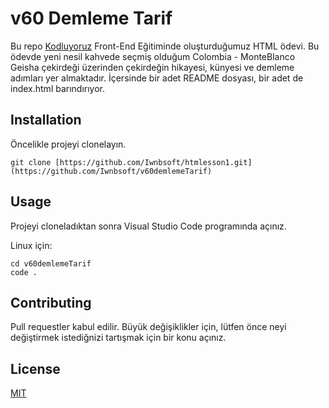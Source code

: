 # v60 Demleme Tarif
Bu repo [Kodluyoruz](https://kodluyoruz.org) Front-End Eğitiminde oluşturduğumuz HTML ödevi. Bu ödevde yeni nesil kahvede seçmiş olduğum Colombia - MonteBlanco Geisha çekirdeği üzerinden çekirdeğin hikayesi, künyesi ve demleme adımları yer almaktadır. İçersinde bir adet README dosyası, bir adet de index.html barındırıyor.

## Installation

Öncelikle projeyi clonelayın.

```
git clone [https://github.com/Iwnbsoft/htmlesson1.git](https://github.com/Iwnbsoft/v60demlemeTarif)
```

## Usage

Projeyi cloneladıktan sonra Visual Studio Code programında açınız.

Linux için:

```
cd v60demlemeTarif
code .
```

## Contributing

Pull requestler kabul edilir. Büyük değişiklikler için, lütfen önce neyi değiştirmek istediğnizi tartışmak için bir konu açınız.

## License

[MIT](https://github.com/Iwnbsoft/v60demlemeTarif/blob/main/LICENSE)
